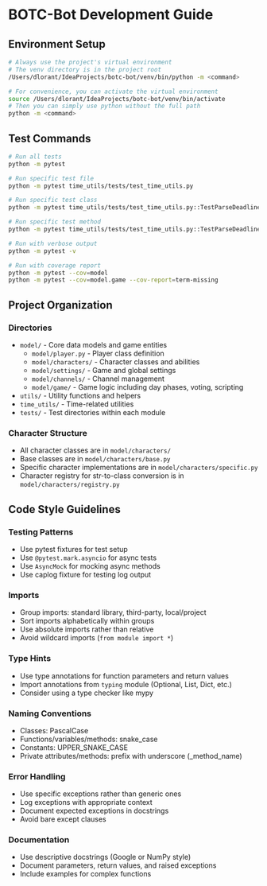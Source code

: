 # BOTC-Bot Development Guide

## Environment Setup
```bash
# Always use the project's virtual environment
# The venv directory is in the project root
/Users/dlorant/IdeaProjects/botc-bot/venv/bin/python -m <command>

# For convenience, you can activate the virtual environment
source /Users/dlorant/IdeaProjects/botc-bot/venv/bin/activate
# Then you can simply use python without the full path
python -m <command>
```

## Test Commands
```bash
# Run all tests
python -m pytest

# Run specific test file
python -m pytest time_utils/tests/test_time_utils.py

# Run specific test class
python -m pytest time_utils/tests/test_time_utils.py::TestParseDeadline

# Run specific test method
python -m pytest time_utils/tests/test_time_utils.py::TestParseDeadline::test_unix_timestamp

# Run with verbose output
python -m pytest -v

# Run with coverage report
python -m pytest --cov=model
python -m pytest --cov=model.game --cov-report=term-missing
```

## Project Organization

### Directories
- `model/` - Core data models and game entities
  - `model/player.py` - Player class definition
  - `model/characters/` - Character classes and abilities
  - `model/settings/` - Game and global settings
  - `model/channels/` - Channel management
  - `model/game/` - Game logic including day phases, voting, scripting
- `utils/` - Utility functions and helpers
- `time_utils/` - Time-related utilities
- `tests/` - Test directories within each module

### Character Structure
- All character classes are in `model/characters/`
- Base classes are in `model/characters/base.py`
- Specific character implementations are in `model/characters/specific.py`
- Character registry for str-to-class conversion is in `model/characters/registry.py`

## Code Style Guidelines

### Testing Patterns

- Use pytest fixtures for test setup
- Use `@pytest.mark.asyncio` for async tests
- Use `AsyncMock` for mocking async methods
- Use caplog fixture for testing log output

### Imports
- Group imports: standard library, third-party, local/project
- Sort imports alphabetically within groups
- Use absolute imports rather than relative
- Avoid wildcard imports (`from module import *`)

### Type Hints
- Use type annotations for function parameters and return values
- Import annotations from `typing` module (Optional, List, Dict, etc.)
- Consider using a type checker like mypy

### Naming Conventions
- Classes: PascalCase
- Functions/variables/methods: snake_case
- Constants: UPPER_SNAKE_CASE
- Private attributes/methods: prefix with underscore (_method_name)

### Error Handling
- Use specific exceptions rather than generic ones
- Log exceptions with appropriate context
- Document expected exceptions in docstrings
- Avoid bare except clauses

### Documentation
- Use descriptive docstrings (Google or NumPy style)
- Document parameters, return values, and raised exceptions
- Include examples for complex functions